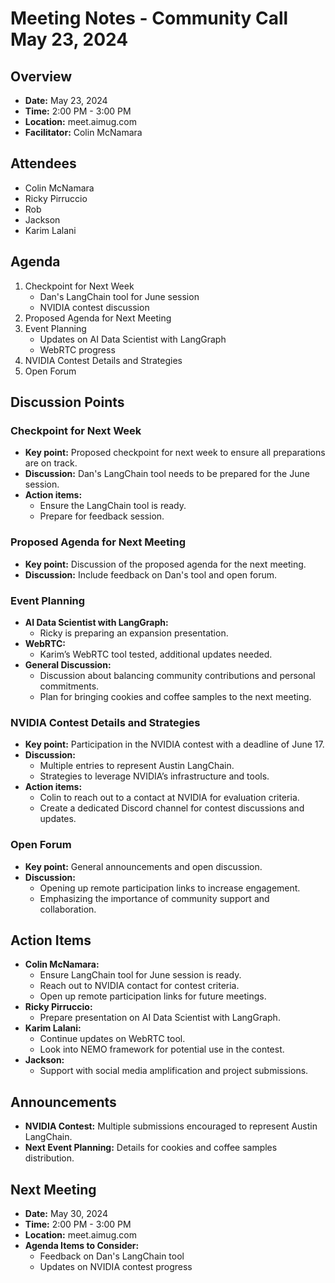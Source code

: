 # Meeting Notes - Community Call May 23, 2024

## Overview
* **Date:** May 23, 2024
* **Time:** 2:00 PM - 3:00 PM
* **Location:** meet.aimug.com
* **Facilitator:** Colin McNamara

## Attendees
* Colin McNamara
* Ricky Pirruccio
* Rob
* Jackson
* Karim Lalani

## Agenda
1. Checkpoint for Next Week
    * Dan's LangChain tool for June session
    * NVIDIA contest discussion
2. Proposed Agenda for Next Meeting
3. Event Planning
    * Updates on AI Data Scientist with LangGraph
    * WebRTC progress
4. NVIDIA Contest Details and Strategies
5. Open Forum

## Discussion Points

### Checkpoint for Next Week
* **Key point:** Proposed checkpoint for next week to ensure all preparations are on track.
* **Discussion:** Dan's LangChain tool needs to be prepared for the June session.
* **Action items:** 
    * Ensure the LangChain tool is ready.
    * Prepare for feedback session.

### Proposed Agenda for Next Meeting
* **Key point:** Discussion of the proposed agenda for the next meeting.
* **Discussion:** Include feedback on Dan's tool and open forum.

### Event Planning
* **AI Data Scientist with LangGraph:**
    * Ricky is preparing an expansion presentation.
* **WebRTC:**
    * Karim’s WebRTC tool tested, additional updates needed.
* **General Discussion:**
    * Discussion about balancing community contributions and personal commitments.
    * Plan for bringing cookies and coffee samples to the next meeting.

### NVIDIA Contest Details and Strategies
* **Key point:** Participation in the NVIDIA contest with a deadline of June 17.
* **Discussion:** 
    * Multiple entries to represent Austin LangChain.
    * Strategies to leverage NVIDIA’s infrastructure and tools.
* **Action items:**
    * Colin to reach out to a contact at NVIDIA for evaluation criteria.
    * Create a dedicated Discord channel for contest discussions and updates.

### Open Forum
* **Key point:** General announcements and open discussion.
* **Discussion:**
    * Opening up remote participation links to increase engagement.
    * Emphasizing the importance of community support and collaboration.

## Action Items
* **Colin McNamara:**
    * Ensure LangChain tool for June session is ready.
    * Reach out to NVIDIA contact for contest criteria.
    * Open up remote participation links for future meetings.
* **Ricky Pirruccio:**
    * Prepare presentation on AI Data Scientist with LangGraph.
* **Karim Lalani:**
    * Continue updates on WebRTC tool.
    * Look into NEMO framework for potential use in the contest.
* **Jackson:**
    * Support with social media amplification and project submissions.

## Announcements
* **NVIDIA Contest:** Multiple submissions encouraged to represent Austin LangChain.
* **Next Event Planning:** Details for cookies and coffee samples distribution.

## Next Meeting
* **Date:** May 30, 2024
* **Time:** 2:00 PM - 3:00 PM
* **Location:** meet.aimug.com
* **Agenda Items to Consider:** 
    * Feedback on Dan's LangChain tool
    * Updates on NVIDIA contest progress

